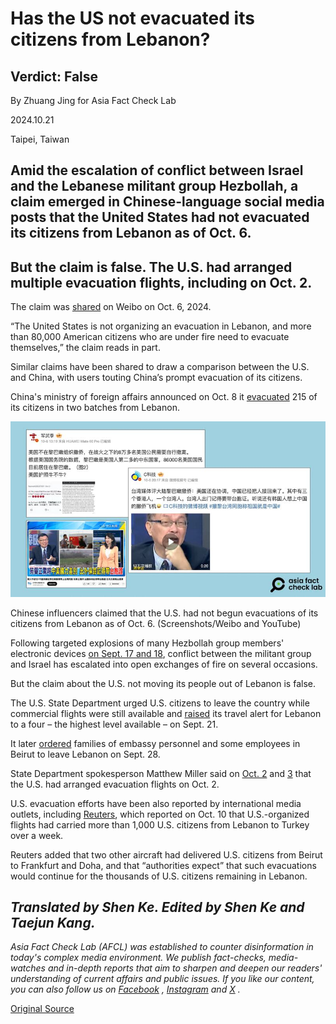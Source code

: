 # Has the US not evacuated its citizens from Lebanon?

## Verdict: False

By Zhuang Jing for Asia Fact Check Lab

2024.10.21

Taipei, Taiwan

## Amid the escalation of conflict between Israel and the Lebanese militant group Hezbollah, a claim emerged in Chinese-language social media posts that the United States had not evacuated its citizens from Lebanon as of Oct. 6.

## But the claim is false. The U.S. had arranged multiple evacuation flights, including on Oct. 2.

The claim was [shared](https://m.weibo.cn/detail/5086468135717098) on Weibo on Oct. 6, 2024.

“The United States is not organizing an evacuation in Lebanon, and more than 80,000 American citizens who are under fire need to evacuate themselves,” the claim reads in part.

Similar claims have been shared to draw a comparison between the U.S. and China, with users touting China’s prompt evacuation of its citizens.

China's ministry of foreign affairs announced on Oct. 8 it [evacuated](https://www.mfa.gov.cn/web/fyrbt_673021/202410/t20241008_11503801.shtml) 215 of its citizens in two batches from Lebanon.

![1 (27).png](images/RQBI2P7ENZEY5OU7SRMXUDTNDQ.png)

Chinese influencers claimed that the U.S. had not begun evacuations of its citizens from Lebanon as of Oct. 6. (Screenshots/Weibo and YouTube)

Following targeted explosions of many Hezbollah group members' electronic devices [on Sept. 17 and 18](https://www.aljazeera.com/news/liveblog/2024/9/18/israels-war-on-gaza-live-thousands-injured-in-lebanon-pager-explosions), conflict between the militant group and Israel has escalated into open exchanges of fire on several occasions.

But the claim about the U.S. not moving its people out of Lebanon is false.

The U.S. State Department urged U.S. citizens to leave the country while commercial flights were still available and [raised](https://lb.usembassy.gov/security-alert-u-s-embassy-beirut-lebanon-september-21-2024/) its travel alert for Lebanon to a four – the highest level available – on Sept. 21.

It later [ordered](https://travel.state.gov/content/travel/en/traveladvisories/traveladvisories/lebanon-travel-advisory.html) families of embassy personnel and some employees in Beirut to leave Lebanon on Sept. 28.

State Department spokesperson Matthew Miller said on [Oct. 2](https://www.state.gov/?post_type=state_briefing&%3Bp=92333) and [3](https://www.state.gov/briefings/department-press-briefing-october-2-2024/) that the U.S. had arranged evacuation flights on Oct. 2.

U.S. evacuation efforts have been also reported by international media outlets, including [Reuters](https://www.reuters.com/world/us/us-moved-1000-citizens-out-war-hit-lebanon-via-turkey-2024-10-10/), which reported on Oct. 10 that U.S.-organized flights had carried more than 1,000 U.S. citizens from Lebanon to Turkey over a week.

Reuters added that two other aircraft had delivered U.S. citizens from Beirut to Frankfurt and Doha, and that “authorities expect” that such evacuations would continue for the thousands of U.S. citizens remaining in Lebanon.

## *Translated by Shen Ke. Edited by Shen Ke and Taejun Kang.*

*Asia Fact Check Lab (AFCL) was established to counter disinformation in today's complex media environment. We publish fact-checks, media-watches and in-depth reports that aim to sharpen and deepen our readers' understanding of current affairs and public issues. If you like our content, you can also follow us on*   [*Facebook*](https://www.facebook.com/asiafactchecklabcn)  *,*   [*Instagram*](https://www.instagram.com/asiafactchecklab/)   *and*   [*X*](https://twitter.com/AFCL_eng)  *.*



[Original Source](https://www.rfa.org/english/news/afcl/us-evacuation-lebanon-10212024044858.html)